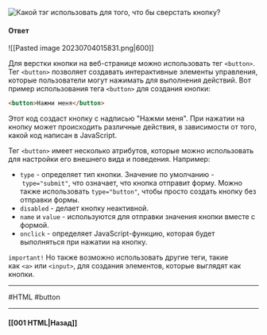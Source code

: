 ![Какой тэг использовать для того, что бы сверстать кнопку?](https://youtu.be/G7hLwudGWL4?t=96)

#### Ответ

![[Pasted image 20230704015831.png|600]]

Для верстки кнопки на веб-странице можно использовать тег `<button>`. Тег `<button>` позволяет создавать интерактивные элементы управления, которые пользователи могут нажимать для выполнения действий. Вот пример использования тега `<button>` для создания кнопки:

```html
<button>Нажми меня</button>
```

Этот код создаст кнопку с надписью "Нажми меня". При нажатии на кнопку может происходить различные действия, в зависимости от того, какой код написан в JavaScript.

Тег `<button>` имеет несколько атрибутов, которые можно использовать для настройки его внешнего вида и поведения. Например:

- `type` - определяет тип кнопки. Значение по умолчанию - `type="submit"`, что означает, что кнопка отправит форму. Можно также использовать `type="button"`, чтобы просто создать кнопку без отправки формы.
- `disabled` - делает кнопку неактивной.
- `name` и `value` - используются для отправки значения кнопки вместе с формой.
- `onclick` - определяет JavaScript-функцию, которая будет выполняться при нажатии на кнопку.

```important!```
Но также возможно использовать другие теги, такие как `<a>` или `<input>`, для создания элементов, которые выглядят как кнопки.

___
#HTML #button 

___

#### [[001 HTML|Назад]]